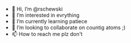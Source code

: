 - 👋 Hi, I’m @rschewski
- 👀 I’m interested in evrything
- 🌱 I’m currently learning patiece
- 💞️ I’m looking to collaborate on countig atoms ;)
- 📫 How to reach me plz don't

<!---
rschewski/rschewski is a ✨ special ✨ repository because its `README.md` (this file) appears on your GitHub profile.
You can click the Preview link to take a look at your changes.
--->
